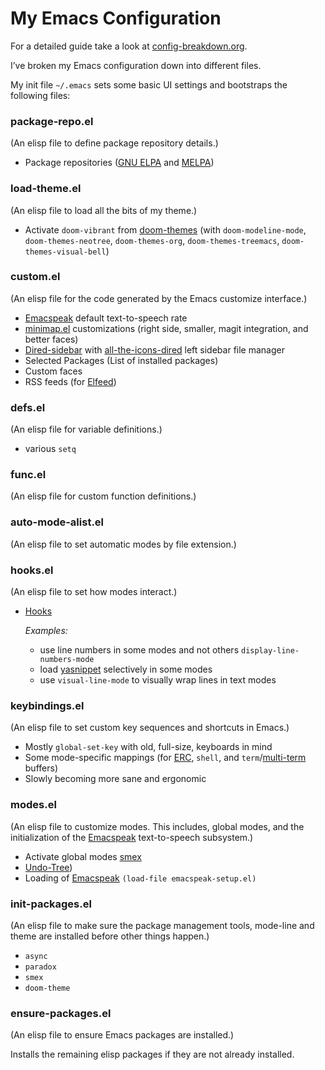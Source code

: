 # My Emacs Configuration
For a detailed guide take a look at [config-breakdown.org](https://github.com/leavesofgrass/elisp/blob/master/config-breakdown.org).

I’ve broken my Emacs configuration down into different files.

My init file `~/.emacs` sets some basic UI settings and bootstraps the following files:

### package-repo.el
(An elisp file to define package repository details.)

* Package repositories ([GNU ELPA](https://elpa.gnu.org/) and [MELPA](https://melpa.org/))

### load-theme.el
(An elisp file to load all the bits of my theme.)

* Activate `doom-vibrant` from [doom-themes](https://github.com/hlissner/emacs-doom-themes) (with `doom-modeline-mode`, `doom-themes-neotree`,
`doom-themes-org`, `doom-themes-treemacs`, `doom-themes-visual-bell`)

### custom.el
(An elisp file for the code generated by the Emacs customize interface.)

* [Emacspeak](https://github.com/tvraman/emacspeak) default text-to-speech rate
* [minimap.el](https://github.com/dengste/minimap) customizations (right side, smaller, magit integration, and better faces)
* [Dired-sidebar](https://github.com/jojojames/dired-sidebar) with [all-the-icons-dired](https://github.com/jtbm37/all-the-icons-dired) left sidebar file manager
* Selected Packages (List of installed packages)
* Custom faces
* RSS feeds (for [Elfeed](https://github.com/skeeto/elfeed))

### defs.el
(An elisp file for variable definitions.)

* various `setq`

### func.el
(An elisp file for custom function definitions.)

### auto-mode-alist.el
(An elisp file to set automatic modes by file extension.)

### hooks.el
(An elisp file to set how modes interact.)

* [Hooks](https://www.gnu.org/software/emacs/manual/html_node/elisp/Hooks.html) 

	*Examples:*
  - use line numbers in some modes and not others `display-line-numbers-mode`
  - load [yasnippet](https://github.com/joaotavora/yasnippet) selectively in some modes
  - use `visual-line-mode` to visually wrap lines in text modes

### keybindings.el
(An elisp file to set custom key sequences and shortcuts in Emacs.)

* Mostly `global-set-key` with old, full-size, keyboards in mind
* Some mode-specific mappings (for [ERC](https://www.gnu.org/software/emacs/manual/html_mono/erc.html), `shell`,  and `term`/[multi-term](https://github.com/milkypostman/multi-term) buffers)
* Slowly becoming more sane and ergonomic

### modes.el
(An elisp file to customize modes. This includes, global modes, and the initialization of the [Emacspeak](https://github.com/tvraman/emacspeak) text-to-speech subsystem.) 

* Activate global modes [smex](https://github.com/nonsequitur/smex)
* [Undo-Tree](https://elpa.gnu.org/packages/undo-tree.html))
* Loading of [Emacspeak](https://github.com/tvraman/emacspeak) `(load-file emacspeak-setup.el)`

### init-packages.el
(An elisp file to make sure the package management tools, mode-line and theme are installed before other things happen.)

* `async`
* `paradox`
* `smex`
* `doom-theme`

### ensure-packages.el
(An elisp file to ensure Emacs packages are installed.)

Installs the remaining elisp packages if they are not already installed.
